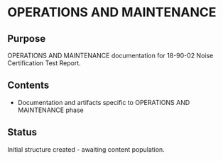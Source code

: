 # OPERATIONS AND MAINTENANCE

## Purpose
OPERATIONS AND MAINTENANCE documentation for 18-90-02 Noise Certification Test Report.

## Contents
- Documentation and artifacts specific to OPERATIONS AND MAINTENANCE phase

## Status
Initial structure created - awaiting content population.

